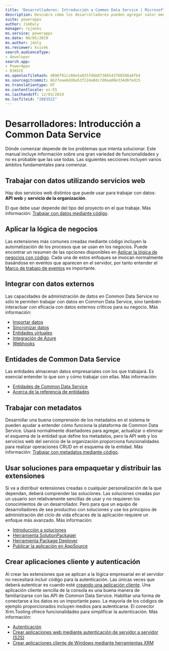 ```yaml
---
title: 'Desarrolladores: Introducción a Common Data Service | Microsoft Docs'
description: Descubra cómo los desarrolladores pueden agregar valor mediante Common Data Service en Power Apps.
suite: powerapps
author: JimDaly
manager: ryjones
ms.service: powerapps
ms.date: 08/05/2019
ms.author: jdaly
ms.reviewer: kvivek
search.audienceType:
- developer
search.app:
- PowerApps
- D365CE
ms.openlocfilehash: d896f91cc08e5a025fdbb87366543768508a6fb4
ms.sourcegitcommit: 6b27eae6dd8a53f224a8dc7d0aa00e334d6fed15
ms.translationtype: HT
ms.contentlocale: es-ES
ms.lasthandoff: 12/03/2019
ms.locfileid: "2883522"
---
```

# <a name="developers-get-started-with-common-data-service"></a>Desarrolladores: Introducción a Common Data Service

Dónde comenzar depende de los problemas que intenta solucionar. Este manual incluye información sobre una gran variedad de funcionalidades y no es probable que las use todas. Las siguientes secciones incluyen varios ámbitos fundamentales para comenzar.

## <a name="work-with-data-using-web-services"></a>Trabajar con datos utilizando servicios web

Hay dos servicios web distintos que puede usar para trabajar con datos: **API web** y **servicio de la organización**. 

El que debe usar depende del tipo del proyecto en el que trabaje. Más información: [Trabajar con datos mediante código](work-with-data-cds.md).

## <a name="applying-business-logic"></a>Aplicar la lógica de negocios

Las extensiones más comunes creadas mediante código incluyen la automatización de los procesos que se usan en los negocios. Puede encontrar un resumen de las opciones disponibles en [Aplicar la lógica de negocios con código](apply-business-logic-with-code.md). Cada una de estos enfoques se invocan normalmente basándose en eventos que aparecen en el servidor, por tanto entender el [Marco de trabajo de eventos](event-framework.md) es importante.

## <a name="integrate-with-external-data"></a>Integrar con datos externos

Las capacidades de administración de datos en Common Data Service no sólo le permiten trabajar con datos en Common Data Service, sino también interactuar con eficacia con datos externos críticos para su negocio. Más información: 

- [Importar datos](/powerapps/developer/common-data-service/import-data)
- [Sincronizar datos](/powerapps/developer/common-data-service/data-synchronization)
- [Entidades virtuales](/powerapps/developer/common-data-service/virtual-entities/get-started-ve)
- [Integración de Azure](/powerapps/developer/common-data-service/azure-integration)
- [Webhooks](/powerapps/developer/common-data-service/use-webhooks
)

## <a name="common-data-service-entities"></a>Entidades de Common Data Service

Las entidades almacenan datos empresariales con los que trabajará. Es esencial entender lo que son y cómo trabajar con ellas.
Más información:

- [Entidades de Common Data Service](entities.md)
- [Acerca de la referencia de entidades](reference/about-entity-reference.md)

## <a name="work-with-metadata"></a>Trabajar con metadatos

Desarrollar una buena comprensión de los metadatos en el sistema le pueden ayudar a entender cómo funciona la plataforma de Common Data Service. Usará normalmente diseñadores para agregar, actualizar o eliminar el esquema de la entidad que define los metadatos, pero la API web y los servicios web del servicio de la organización proporciona funcionalidades para realizar operaciones CRUD en el esquema de la entidad. Más información: [Trabajar con metadatos mediante código](metadata-services.md). 

## <a name="use-solutions-to-package-and-distribute-extensions"></a>Usar soluciones para empaquetar y distribuir las extensiones

Si va a distribuir extensiones creadas o cualquier personalización de la que dependan, deberá comprender las soluciones. Las soluciones creadas por un usuario son relativamente sencillas de usar y no requieren los conocimientos de un desarrollador. Pero para que un equipo de desarrolladores de sea productivo con soluciones y use los principios de administración del ciclo de vida eficaces de la aplicación requiere un enfoque más avanzado. Más información:

 - [Introducción a soluciones](introduction-solutions.md)
 - [Herramienta SolutionPackager](compress-extract-solution-file-solutionpackager.md)
 - [Herramienta Package Deployer](./package-deployer/create-packages-package-deployer.md)
 - [Publicar la aplicación en AppSource](publish-app-appsource.md)

## <a name="create-client-applications-and-authentication"></a>Crear aplicaciones cliente y autenticación

Al crear las extensiones que se aplican a la lógica empresarial en el servidor no necesitará incluir código para la autenticación. Las únicas veces que deberá autenticar es cuando esté [creando una aplicación cliente](/powerapps/developer/common-data-service/connect-cds). Una aplicación cliente sencilla de la consola es una buena manera de familiarizarse con las API de Common Data Service. Habilitar una forma de conectarse a los datos es un importante paso. La mayoría de los códigos de ejemplo proporcionados incluyen medios para autenticarse. El conector Xrm.Tooling ofrece funcionalidades para simplificar la autenticación. Más información:

- [Autenticación](authentication.md)
- [Crear aplicaciones web mediante autenticación de servidor a servidor (S2S)](/powerapps/developer/common-data-service/build-web-applications-server-server-s2s-authentication)
- [Crear aplicaciones cliente de Windows mediante herramientas XRM](/powerapps/developer/common-data-service/xrm-tooling/build-windows-client-applications-xrm-tools)
